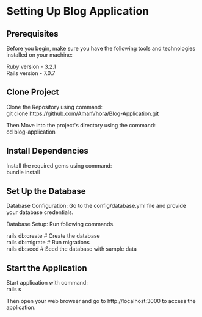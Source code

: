 # Setting Up Blog Application

## Prerequisites
Before you begin, make sure you have the following tools and technologies installed on your machine:

Ruby version - 3.2.1    
Rails version - 7.0.7

## Clone Project
Clone the Repository using command:     
git clone https://github.com/AmanVhora/Blog-Application.git

Then Move into the project's directory using the command:       
cd blog-application

## Install Dependencies
Install the required gems using command:    
bundle install

## Set Up the Database
Database Configuration: Go to the config/database.yml file and provide your database credentials.

Database Setup: Run following commands.

rails db:create          # Create the database  
rails db:migrate         # Run migrations   
rails db:seed            # Seed the database with sample data

## Start the Application
Start application with command:     
rails s

Then open your web browser and go to http://localhost:3000 to access the application.
